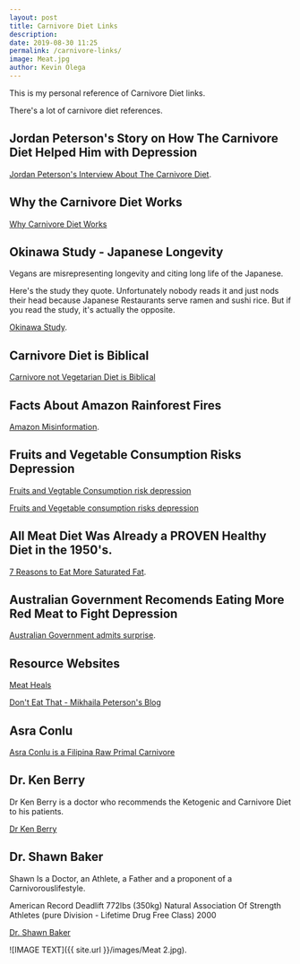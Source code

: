 ```yaml
--- 
layout: post 
title: Carnivore Diet Links
description:
date: 2019-08-30 11:25
permalink: /carnivore-links/ 
image: Meat.jpg
author: Kevin Olega 
--- 
```

This is my personal reference of Carnivore Diet links.

There's a lot of carnivore diet references.

## Jordan Peterson's Story on How The Carnivore Diet Helped Him with Depression

[Jordan Peterson's Interview About The Carnivore Diet](https://www.youtube.com/watch?v=HLF29w6YqXs).

## Why the Carnivore Diet Works

[Why Carnivore Diet Works](https://youtu.be/isIw2AN_-XU)

## Okinawa Study - Japanese Longevity

Vegans are misrepresenting longevity and citing long life of the Japanese.

Here's the study they quote. Unfortunately nobody reads it and just nods their head because Japanese Restaurants serve ramen and sushi rice. But if you read the study, it's actually the opposite.

[Okinawa Study](https://www.ncbi.nlm.nih.gov/pubmed/1407826).

## Carnivore Diet is Biblical

[Carnivore not Vegetarian Diet is Biblical](https://youtu.be/nLNYCaa19Sg
)

## Facts About Amazon Rainforest Fires

[Amazon Misinformation](https://en.wikipedia.org/wiki/2019_Amazon_rainforest_wildfires).

## Fruits and Vegetable Consumption Risks Depression

[Fruits and Vegtable Consumption risk depression](https://www.sciencedirect.com/science/article/abs/pii/S0899900715003974?via%3Dihub)

[Fruits and Vegetable consumption risks depression](https://www.ncbi.nlm.nih.gov/pubmed/26691768)

## All Meat Diet Was Already a PROVEN Healthy Diet in the 1950's.

[7 Reasons to Eat More Saturated Fat](https://tim.blog/2009/06/06/saturated-fat/).

## Australian Government Recomends Eating More Red Meat to Fight Depression

[Australian Government admits surprise](https://www.telegraph.co.uk/news/9158235/Red-meat-halves-risk-of-depression.html).

## Resource Websites

[Meat Heals](http://meatheals.com)

[Don't Eat That - Mikhaila Peterson's Blog](https://mikhailapeterson.com/)

## Asra Conlu

[Asra Conlu is a Filipina Raw Primal Carnivore](https://www.youtube.com/channel/UCiQmTQaquK3U1uWkHWdiepA)

## Dr. Ken Berry

Dr Ken Berry is a doctor who recommends the Ketogenic and Carnivore Diet to his patients.

[Dr Ken Berry](https://www.kendberrymd.com/)

## Dr. Shawn Baker

Shawn Is a Doctor, an Athlete, a Father and a proponent of a Carnivorouslifestyle.

American Record Deadlift 772lbs (350kg) Natural Association Of Strength Athletes (pure Division - Lifetime Drug Free Class) 2000

[Dr. Shawn Baker](https://www.shawn-baker.com/)


![IMAGE TEXT]({{ site.url }}/images/Meat 2.jpg).